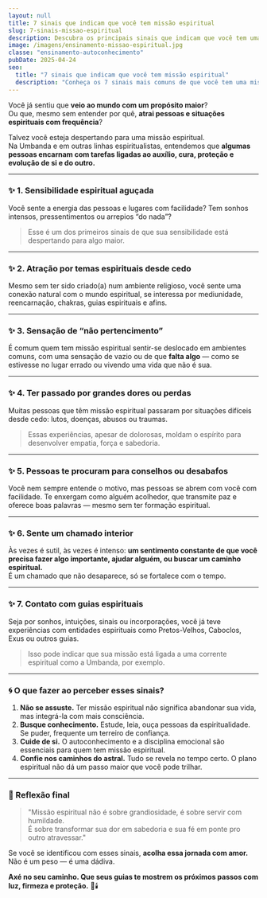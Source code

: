 ```yaml
---
layout: null
title: 7 sinais que indicam que você tem missão espiritual
slug: 7-sinais-missao-espiritual
description: Descubra os principais sinais que indicam que você tem uma missão espiritual na Terra e como começar a compreender esse chamado.
image: /imagens/ensinamento-missao-espiritual.jpg
classe: "ensinamento-autoconhecimento"
pubDate: 2025-04-24
seo:
  title: "7 sinais que indicam que você tem missão espiritual"
  description: "Conheça os 7 sinais mais comuns de que você tem uma missão espiritual e entenda como esse chamado pode se manifestar na sua vida."
---
```

Você já sentiu que **veio ao mundo com um propósito maior**?  
Ou que, mesmo sem entender por quê, **atrai pessoas e situações espirituais com frequência**?

Talvez você esteja despertando para uma missão espiritual.  
Na Umbanda e em outras linhas espiritualistas, entendemos que **algumas pessoas encarnam com tarefas ligadas ao auxílio, cura, proteção e evolução de si e do outro.**

---

### ✨ 1. Sensibilidade espiritual aguçada

Você sente a energia das pessoas e lugares com facilidade? Tem sonhos intensos, pressentimentos ou arrepios “do nada”?  
> Esse é um dos primeiros sinais de que sua sensibilidade está despertando para algo maior.

---

### ✨ 2. Atração por temas espirituais desde cedo

Mesmo sem ter sido criado(a) num ambiente religioso, você sente uma conexão natural com o mundo espiritual, se interessa por mediunidade, reencarnação, chakras, guias espirituais e afins.

---

### ✨ 3. Sensação de “não pertencimento”

É comum quem tem missão espiritual sentir-se deslocado em ambientes comuns, com uma sensação de vazio ou de que **falta algo** — como se estivesse no lugar errado ou vivendo uma vida que não é sua.

---

### ✨ 4. Ter passado por grandes dores ou perdas

Muitas pessoas que têm missão espiritual passaram por situações difíceis desde cedo: lutos, doenças, abusos ou traumas.  
> Essas experiências, apesar de dolorosas, moldam o espírito para desenvolver empatia, força e sabedoria.

---

### ✨ 5. Pessoas te procuram para conselhos ou desabafos

Você nem sempre entende o motivo, mas pessoas se abrem com você com facilidade. Te enxergam como alguém acolhedor, que transmite paz e oferece boas palavras — mesmo sem ter formação espiritual.

---

### ✨ 6. Sente um chamado interior

Às vezes é sutil, às vezes é intenso: **um sentimento constante de que você precisa fazer algo importante, ajudar alguém, ou buscar um caminho espiritual.**  
É um chamado que não desaparece, só se fortalece com o tempo.

---

### ✨ 7. Contato com guias espirituais

Seja por sonhos, intuições, sinais ou incorporações, você já teve experiências com entidades espirituais como Pretos-Velhos, Caboclos, Exus ou outros guias.  
> Isso pode indicar que sua missão está ligada a uma corrente espiritual como a Umbanda, por exemplo.

---

### 🌀 O que fazer ao perceber esses sinais?

1. **Não se assuste.** Ter missão espiritual não significa abandonar sua vida, mas integrá-la com mais consciência.
2. **Busque conhecimento.** Estude, leia, ouça pessoas da espiritualidade. Se puder, frequente um terreiro de confiança.
3. **Cuide de si.** O autoconhecimento e a disciplina emocional são essenciais para quem tem missão espiritual.
4. **Confie nos caminhos do astral.** Tudo se revela no tempo certo. O plano espiritual não dá um passo maior que você pode trilhar.

---

### 💬 Reflexão final

> "Missão espiritual não é sobre grandiosidade, é sobre servir com humildade.  
> É sobre transformar sua dor em sabedoria e sua fé em ponte pro outro atravessar."

Se você se identificou com esses sinais, **acolha essa jornada com amor.**  
Não é um peso — é uma dádiva.

**Axé no seu caminho. Que seus guias te mostrem os próximos passos com luz, firmeza e proteção.** 🌿🕯️
